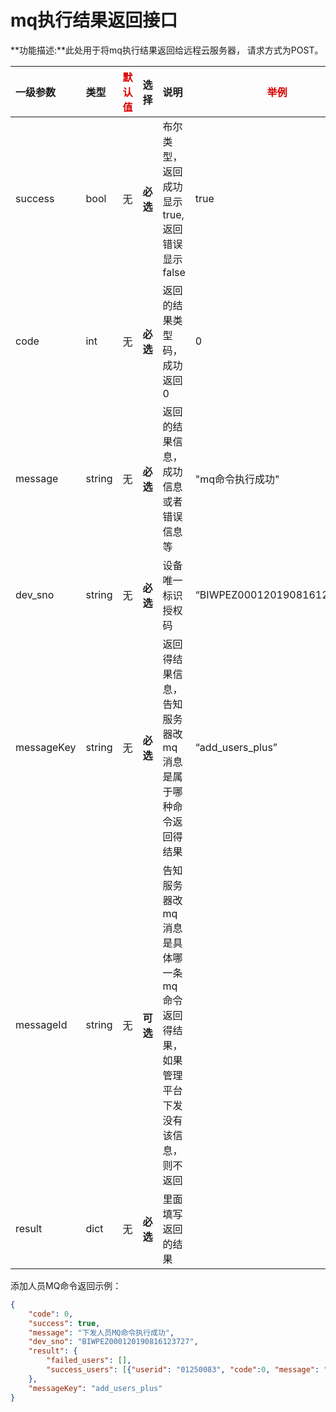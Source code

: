 # mq执行结果返回接口

**功能描述:**此处用于将mq执行结果返回给远程云服务器， 请求方式为POST。

| **一级参数** | 类型 | <font color="#dd0000">默认值</font> | 选择 | 说明 | <font color="#dd0000">举例</font> |
| :--- | :--- | :--- | :--- | :--- | ---- |
| success | bool | 无 | **必选** | 布尔类型，返回成功显示true, 返回错误显示false | true |
| code | int | 无 | **必选** | 返回的结果类型码， 成功返回0 | 0 |
| message | string | 无 | **必选** | 返回的结果信息，成功信息或者错误信息等 | "mq命令执行成功" |
| dev\_sno | string | 无 | **必选** | 设备唯一标识授权码 | “BIWPEZ000120190816123727” |
| messageKey | string | 无 | **必选** | 返回得结果信息，告知服务器改mq消息是属于哪种命令返回得结果 | “add_users_plus” |
| messageId | string | 无 | **可选** | 告知服务器改mq消息是具体哪一条mq命令返回得结果，如果管理平台下发没有该信息，则不返回 |  |
| result | dict | 无 | **必选** | 里面填写返回的结果 |  |

添加人员MQ命令返回示例：

```json
{
    "code": 0,
    "success": true, 
    "message": "下发人员MQ命令执行成功", 
    "dev_sno": "BIWPEZ000120190816123727", 
    "result": {
        "failed_users": [], 
        "success_users": [{"userid": "01250083", "code":0, "message": "人员下发								成功", "username": "test12"}, {"userid":"01250070", "code": 								0, "message": "人员下发成功", "username":"test3"}]
    }, 
    "messageKey": "add_users_plus"
}
```

